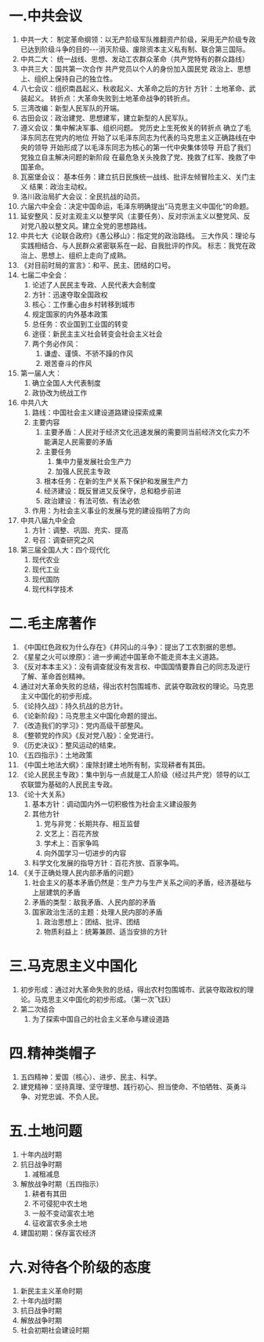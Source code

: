 
# 一.中共会议
1. 中共一大：
   制定革命纲领：以无产阶级军队推翻资产阶级，采用无产阶级专政已达到阶级斗争的目的---消灭阶级、废除资本主义私有制、联合第三国际。
2. 中共二大：
   统一战线、思想、发动工农群众革命（共产党特有的群众路线）
3. 中共三大：国共第一次合作
   共产党员以个人的身份加入国民党
   政治上、思想上、组织上保持自己的独立性。
4. 八七会议：组织南昌起义、秋收起义、大革命之后的方针
   方针：土地革命、武装起义。
   转折点：大革命失败到土地革命战争的转折点。
5. 三湾改编：新型人民军队的开端。
6. 古田会议：政治建党、思想建军，建立新型的人民军队。
7. 遵义会议：集中解决军事、组织问题。
   党历史上生死攸关的转折点
   确立了毛泽东同志在党内的地位
   开始了以毛泽东同志为代表的马克思主义正确路线在中央的领导
   开始形成了以毛泽东同志为核心的第一代中央集体领导
   开启了我们党独立自主解决问题的新阶段
   在最危急关头挽救了党、挽救了红军、挽救了中国革命。
8. 瓦窑堡会议：
   基本任务：建立抗日民族统一战线、批评左倾冒险主义、关门主义
   结果：政治主动权。
9. 洛川政治局扩大会议：全民抗战的动员。
10. 六届六中全会：决定中国命运，毛泽东明确提出”马克思主义中国化“的命题。
11. 延安整风：反对主观主义以整学风（主要任务）、反对宗派主义以整党风、反对党八股以整文风。建立全党的思想路线。
12. 中共七大《论联合政府》《愚公移山》：指定党的政治路线。
    三大作风：理论与实践相结合、与人民群众紧密联系在一起、自我批评的作风。
    标志：我党在政治上、思想上、组织上走向了成熟。
13. 《对目前时局的宣言》：和平、民主、团结的口号。 
14. 七届二中全会：
	1. 论述了人民民主专政、人民代表大会制度
	2. 方针：迅速夺取全国政权
	3. 核心：工作重心由乡村转移到城市
	4. 规定国家的内外基本政策
	5. 总任务：农业国到工业国的转变
	6. 途径：新民主主义社会转变会社会主义社会
	7. 两个务必作风：
		1. 谦虚、谨慎、不骄不躁的作风
		2. 艰苦奋斗的作风
15. 第一届人大：
	1. 确立全国人大代表制度
	2. 政协改为统战工作
16. 中共八大
	1. 路线：中国社会主义建设道路建设探索成果
	2. 主要内容
		1. 主要矛盾：人民对于经济文化迅速发展的需要同当前经济文化实力不能满足人民需要的矛盾
		2. 主要任务
			1. 集中力量发展社会生产力
			2. 加强人民民主专政
		3. 根本任务：在新的生产关系下保护和发展生产力
		4. 经济建设：既反冒进又反保守，总和稳步前进
		5. 政治建设：有法可依、有法必依
	3. 作用：为社会主义事业的发展与党的建设指明了方向
17. 中共八届九中全会
	1. 方针：调整、巩固、充实、提高
	2. 号召：调查研究之风
18. 第三届全国人大：四个现代化
	1. 现代农业
	2. 现代工业
	3. 现代国防
	4. 现代科学技术
# 二.毛主席著作

1. 《中国红色政权为什么存在》《井冈山的斗争》：提出了工农割据的思想。
2. 《星星之火可以燎原》：进一步阐述中国革命不能走资本主义道路。
3. 《反对本本主义》：没有调查就没有发言权、中国国情要靠自己的同志及逆行了解、革命首创精神。
4. 通过对大革命失败的总结，得出农村包围城市、武装夺取政权的理论。马克思主义中国化的初步形成。
5. 《论持久战》：持久抗战的总方针。
6. 《论新阶段》：马克思主义中国化命题的提出。
7. 《改造我们的学习》：党内高级干部整风。
8. 《整顿党的作风》《反对党八股》：全党进行。
9. 《历史决议》：整风运动的结束。
10. 《五四指示》：土地政策
11. 《中国土地法大纲》：废除封建土地所有制，实现耕者有其田。
12. 《论人民民主专政》：集中到与一点就是工人阶级（经过共产党）领导的以工农联盟为基础的人民民主专政。
13. 《论十大关系》
	1. 基本方针：调动国内外一切积极性为社会主义建设服务
	2. 其他方针
		1. 党与非党：长期共存、相互监督
		2. 文艺上：百花齐放
		3. 学术上：百家争鸣
		4. 向外国学习一切进步的内容
	3. 科学文化发展的指导方针：百花齐放、百家争鸣。
14. 《关于正确处理人民内部矛盾的问题》
	1. 社会主义的基本矛盾仍然是：生产力与生产关系之间的矛盾，经济基础与上层建筑的矛盾
	2. 矛盾的类型：敌我矛盾、人民内部的矛盾
	3. 国家政治生活的主题：处理人民内部的矛盾
		1. 政治思想上：团结、批评、团结
		2. 物质利益上：统筹兼顾、适当安排的方针
# 三.马克思主义中国化

1. 初步形成：通过对大革命失败的总结，得出农村包围城市、武装夺取政权的理论。马克思主义中国化的初步形成。（第一次飞跃）
2. 第二次结合
	1. 为了探索中国自己的社会主义革命与建设道路
# 四.精神类帽子

1. 五四精神：爱国（核心）、进步、民主、科学。
2. 建党精神：坚持真理、坚守理想、践行初心、担当使命、不怕牺牲、英勇斗争、对党忠诚、不负人民。

# 五.土地问题

1. 十年内战时期
2. 抗日战争时期
	1. 减租减息
3. 解放战争时期（五四指示）
	1. 耕者有其田
	2. 不可侵犯中农土地
	3. 一般不变动富农土地
	4. 征收富农多余土地
4. 建国初期：保存富农经济
# 六.对待各个阶级的态度

1. 新民主主义革命时期
2. 十年内战时期
3. 抗日战争时期
4. 解放战争时期
5. 社会初期社会建设时期